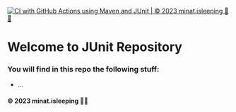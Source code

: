 [![CI with GitHub Actions using Maven and JUnit | © 2023 minat.isleeping 🥱💤](https://github.com/minatisleeping/mathutil-junit5/actions/workflows/ci-w-maven.yml/badge.svg)](https://github.com/minatisleeping/mathutil-junit5/actions/workflows/ci-w-maven.yml)

# Welcome to JUnit Repository
### You will find in this repo the following stuff:
* ...




#### © 2023 minat.isleeping 🥱💤


